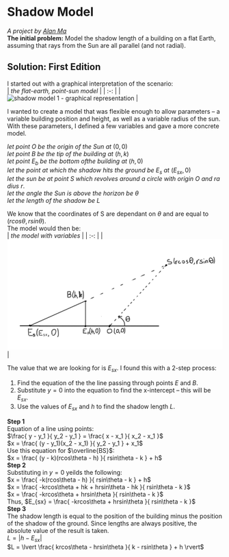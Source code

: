 <link rel="stylesheet" href="assets/custom.css">
<title>shadows on a flat earth</title>

# Shadow Model
*A project by [Alan Ma](https://alan-ma.me)*  
**The initial problem:** Model the shadow length of a building on a flat Earth, assuming that rays from the Sun are all parallel (and not radial).

## Solution: First Edition
I started out with a graphical interpretation of the scenario:  
| *the flat-earth, point-sun model* |
| :-: |
| ![shadow model 1 - graphical representation](assets/sshadow-model-1.png) |

I wanted to create a model that was flexible enough to allow parameters – a variable building position and height, as well as a variable radius of the sun.
With these parameters, I defined a few variables and gave a more concrete model.

$let \ point \ O \ be \ the \ origin \ of \ the \ Sun \ at \ (0,0)$  
$let \ point \ B \ be \ the \ tip \ of \ the \ building \ at \ (h,k)$  
$let \ point \ E_b \ be \ the \ bottom \ of the \ building \ at \ (h,0)$  
$let \ the \ point \ at \ which \ the \ shadow \ hits \ the \ ground \ be \ E_s \ at \ (E_{sx},0)$  
$let \ the \ sun \ be \ at \ point \ S \ which \ revolves \ around \ a \ circle \ with \ origin \ O \ and \ radius \ r.$  
$let \ the \ angle \ the \ Sun \ is \ above \ the \ horizon \ be \ \theta$
$let \ the \ length \ of \ the \ shadow \ be \ L$

We know that the coordinates of S are dependant on $\theta$ and are equal to $(rcos\theta,rsin\theta)$.  
The model would then be:  
| *the model with variables* |
| :-: |
| ![shadow model 2 - graphical representation](assets/shadow-model-2.png) |

The value that we are looking for is $E_{sx}$. I found this with a 2-step process:  
1. Find the equation of the the line passing through points $E$ and $B$.
2. Substitute $y=0$ into the equation to find the x-intercept – this will be $E_{sx}$.
3. Use the values of $E_{sx}$ and $h$ to find the shadow length $L$.

**Step 1**  
Equation of a line using points:  
$\frac{ y - y_1 }{ y_2 - y_1 } = \frac{ x - x_1 }{ x_2 - x_1 }$   
$x = \frac{ (y - y_1)(x_2 - x_1) }{ y_2 - y_1 } + x_1$  
Use this equation for $\overline{BS}$:  
$x = \frac{ (y - k)(rcos\theta - h) }{ rsin\theta - k } + h$  
**Step 2**  
Substituting in $y=0$ yeilds the following:  
$x = \frac{ -k(rcos\theta - h) }{ rsin\theta - k } + h$  
$x = \frac{ -krcos\theta + hk + hrsin\theta - hk }{ rsin\theta - k }$  
$x = \frac{ -krcos\theta + hrsin\theta }{ rsin\theta - k }$  
Thus, $E_{sx} = \frac{ -krcos\theta + hrsin\theta }{ rsin\theta - k }$  
**Step 3**  
The shadow length is equal to the position of the building minus the position of the shadow of the ground. Since lengths are always positive, the absolute value of the result is taken.  
$L = \lvert h - E_{sx} \rvert$  
$L = \lvert \frac{ krcos\theta - hrsin\theta }{ k - rsin\theta } + h \rvert$  

